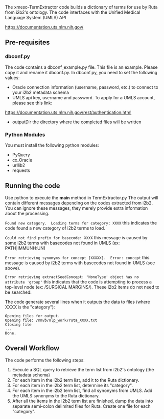 The xmeso-TermExtractor code builds a dictionary of terms for use by Ruta from i2b2's ontology.
The code interfaces with the Unified Medical Language System (UMLS) API

https://documentation.uts.nlm.nih.gov/

## Pre-requisites

### dbconf.py
The code contains a dbconf_example.py file.  This file is an example.  Please copy it
and rename it dbconf.py.  In dbconf.py, you need to set the following values:

- Oracle connection information (username, password, etc.) to connect to your i2b2 metadata schema
- UMLS api key, username and password.  To apply for a UMLS account, please see this link:

https://documentation.uts.nlm.nih.gov/rest/authentication.html

- outputDir the directory where the completed files will be written  


### Python Modules 
You must install the following python modules:
* PyQuery
* cx_Oracle 
* urllib2
* requests


## Running the code 
Use python to execute the __main__ method in TermExtractor.py
The output will contain different messages depending on the codes extracted from i2b2.  You can ignore these messages, they merely provide extra information about the processing.

```Found new category.  Loading terms for category: XXXX``` this indicates the code found a new category of i2b2 terms to load.

```Could not find prefix for basecode: XXXX``` this message is caused by some i2b2 terms with 
    basecodes not found in UMLS (ex: PATH|IMMUNH:UN)
    
```Error retrieving synonyms for concept [XXXXX].  Error: concept``` this message is caused by
    i2b2 terms with basecodes not found in UMLS (see above).
    
```Error retrieving extractSeedConcept: 'NoneType' object has no attribute 'group'``` this indicates 
    that the code is attempting to process a top-level node (ex: /SURGICAL MARGINS/).  These
    i2b2 items do not need to be searched.

The code generate several lines when it outputs the data to files (where XXXX is the "category"):

```
Opening files for output.
Opening file: /nmvb/nlp_work/ruta_XXXX.txt
Closing file
...
Done.
```

## Overall Workflow 
The code performs the following steps:

1.  Execute a SQL query to retrieve the term list from i2b2's ontology (the metadata schema)
2.  For each item in the i2b2 term list, add it to the Ruta dictionary.
3.  For each item in the i2b2 term list, determine its "category".
4.  For each item in the i2b2 term list, find all synonyms from UMLS.  Add the
       UMLS synonyms to the Ruta dictionary.
5.  After all the items in the i2b2 term list are finished, dump the data into separate 
       semi-colon delimited files for Ruta.  Create one file for each "category".
       
